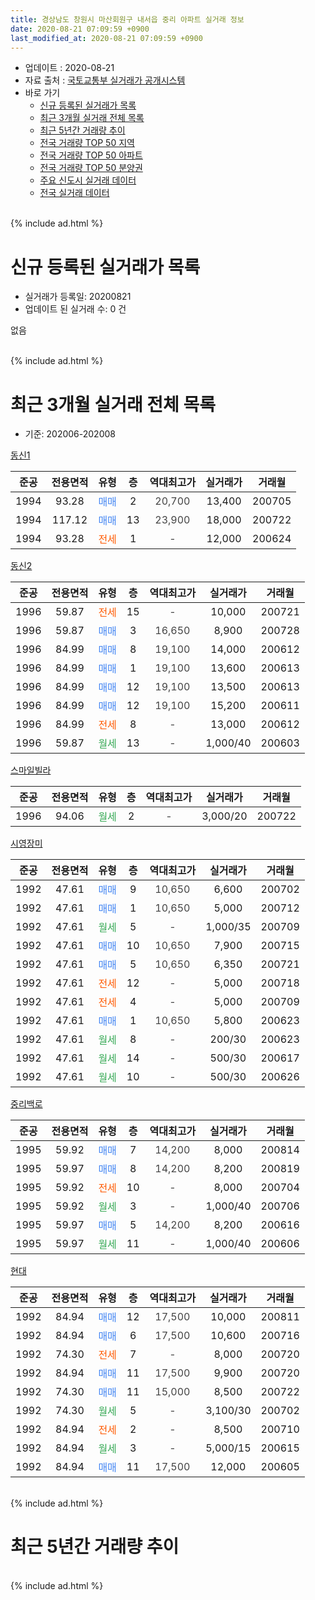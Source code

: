 ```yaml
---
title: 경상남도 창원시 마산회원구 내서읍 중리 아파트 실거래 정보
date: 2020-08-21 07:09:59 +0900
last_modified_at: 2020-08-21 07:09:59 +0900
---
```


* 업데이트 : 2020-08-21
* 자료 출처 : [국토교통부 실거래가 공개시스템](http://rt.molit.go.kr)
* 바로 가기
    * [신규 등록된 실거래가 목록](#신규-등록된-실거래가-목록)
    * [최근 3개월 실거래 전체 목록](#최근-3개월-실거래-전체-목록)
    * [최근 5년간 거래량 추이](#최근-5년간-거래량-추이)
    * [전국 거래량 TOP 50 지역](https://inasie.github.io/apt-trade-info/최근-3개월-전국에서-가장-거래가-많이-발생한-지역)
    * [전국 거래량 TOP 50 아파트](https://inasie.github.io/apt-trade-info/최근-3개월-전국에서-가장-거래가-많이-발생한-아파트)
    * [전국 거래량 TOP 50 분양권](https://inasie.github.io/apt-trade-info/최근-3개월-전국에서-가장-거래가-많이-발생한-분양권)
    * [주요 신도시 실거래 데이터](https://inasie.github.io/apt-trade-info/주요-신도시)
    * [전국 실거래 데이터](https://inasie.github.io/apt-trade-info/전국)
<br>
{% include ad.html %}
<br>

# 신규 등록된 실거래가 목록
* 실거래가 등록일: 20200821
* 업데이트 된 실거래 수: 0 건

없음

<br>
{% include ad.html %}
<br>

# 최근 3개월 실거래 전체 목록
* 기준: 202006-202008


[동신1](https://search.naver.com/search.naver?query=%EA%B2%BD%EC%83%81%EB%82%A8%EB%8F%84+%EC%B0%BD%EC%9B%90%EC%8B%9C+%EB%A7%88%EC%82%B0%ED%9A%8C%EC%9B%90%EA%B5%AC+%EB%82%B4%EC%84%9C%EC%9D%8D+%EC%A4%91%EB%A6%AC+%EB%8F%99%EC%8B%A01)

|준공|전용면적|유형|층|역대최고가|실거래가|거래월|
|:---:|:---:|:---:|:---:|:---:|:---:|:---:|
|1994|93.28|<span style="color:#4285f3">매매</span>|2|<span style="color:#444444">20,700</span>|13,400|200705|
|1994|117.12|<span style="color:#4285f3">매매</span>|13|<span style="color:#444444">23,900</span>|18,000|200722|
|1994|93.28|<span style="color:#ff5a00">전세</span>|1|<span style="color:#444444">-</span>|12,000|200624|

[동신2](https://search.naver.com/search.naver?query=%EA%B2%BD%EC%83%81%EB%82%A8%EB%8F%84+%EC%B0%BD%EC%9B%90%EC%8B%9C+%EB%A7%88%EC%82%B0%ED%9A%8C%EC%9B%90%EA%B5%AC+%EB%82%B4%EC%84%9C%EC%9D%8D+%EC%A4%91%EB%A6%AC+%EB%8F%99%EC%8B%A02)

|준공|전용면적|유형|층|역대최고가|실거래가|거래월|
|:---:|:---:|:---:|:---:|:---:|:---:|:---:|
|1996|59.87|<span style="color:#ff5a00">전세</span>|15|<span style="color:#444444">-</span>|10,000|200721|
|1996|59.87|<span style="color:#4285f3">매매</span>|3|<span style="color:#444444">16,650</span>|8,900|200728|
|1996|84.99|<span style="color:#4285f3">매매</span>|8|<span style="color:#444444">19,100</span>|14,000|200612|
|1996|84.99|<span style="color:#4285f3">매매</span>|1|<span style="color:#444444">19,100</span>|13,600|200613|
|1996|84.99|<span style="color:#4285f3">매매</span>|12|<span style="color:#444444">19,100</span>|13,500|200613|
|1996|84.99|<span style="color:#4285f3">매매</span>|12|<span style="color:#444444">19,100</span>|15,200|200611|
|1996|84.99|<span style="color:#ff5a00">전세</span>|8|<span style="color:#444444">-</span>|13,000|200612|
|1996|59.87|<span style="color:#34a853">월세</span>|13|<span style="color:#444444">-</span>|1,000/40|200603|

[스마일빌라](https://search.naver.com/search.naver?query=%EA%B2%BD%EC%83%81%EB%82%A8%EB%8F%84+%EC%B0%BD%EC%9B%90%EC%8B%9C+%EB%A7%88%EC%82%B0%ED%9A%8C%EC%9B%90%EA%B5%AC+%EB%82%B4%EC%84%9C%EC%9D%8D+%EC%A4%91%EB%A6%AC+%EC%8A%A4%EB%A7%88%EC%9D%BC%EB%B9%8C%EB%9D%BC)

|준공|전용면적|유형|층|역대최고가|실거래가|거래월|
|:---:|:---:|:---:|:---:|:---:|:---:|:---:|
|1996|94.06|<span style="color:#34a853">월세</span>|2|<span style="color:#444444">-</span>|3,000/20|200722|

[시영장미](https://search.naver.com/search.naver?query=%EA%B2%BD%EC%83%81%EB%82%A8%EB%8F%84+%EC%B0%BD%EC%9B%90%EC%8B%9C+%EB%A7%88%EC%82%B0%ED%9A%8C%EC%9B%90%EA%B5%AC+%EB%82%B4%EC%84%9C%EC%9D%8D+%EC%A4%91%EB%A6%AC+%EC%8B%9C%EC%98%81%EC%9E%A5%EB%AF%B8)

|준공|전용면적|유형|층|역대최고가|실거래가|거래월|
|:---:|:---:|:---:|:---:|:---:|:---:|:---:|
|1992|47.61|<span style="color:#4285f3">매매</span>|9|<span style="color:#444444">10,650</span>|6,600|200702|
|1992|47.61|<span style="color:#4285f3">매매</span>|1|<span style="color:#444444">10,650</span>|5,000|200712|
|1992|47.61|<span style="color:#34a853">월세</span>|5|<span style="color:#444444">-</span>|1,000/35|200709|
|1992|47.61|<span style="color:#4285f3">매매</span>|10|<span style="color:#444444">10,650</span>|7,900|200715|
|1992|47.61|<span style="color:#4285f3">매매</span>|5|<span style="color:#444444">10,650</span>|6,350|200721|
|1992|47.61|<span style="color:#ff5a00">전세</span>|12|<span style="color:#444444">-</span>|5,000|200718|
|1992|47.61|<span style="color:#ff5a00">전세</span>|4|<span style="color:#444444">-</span>|5,000|200709|
|1992|47.61|<span style="color:#4285f3">매매</span>|1|<span style="color:#444444">10,650</span>|5,800|200623|
|1992|47.61|<span style="color:#34a853">월세</span>|8|<span style="color:#444444">-</span>|200/30|200623|
|1992|47.61|<span style="color:#34a853">월세</span>|14|<span style="color:#444444">-</span>|500/30|200617|
|1992|47.61|<span style="color:#34a853">월세</span>|10|<span style="color:#444444">-</span>|500/30|200626|

[중리백로](https://search.naver.com/search.naver?query=%EA%B2%BD%EC%83%81%EB%82%A8%EB%8F%84+%EC%B0%BD%EC%9B%90%EC%8B%9C+%EB%A7%88%EC%82%B0%ED%9A%8C%EC%9B%90%EA%B5%AC+%EB%82%B4%EC%84%9C%EC%9D%8D+%EC%A4%91%EB%A6%AC+%EC%A4%91%EB%A6%AC%EB%B0%B1%EB%A1%9C)

|준공|전용면적|유형|층|역대최고가|실거래가|거래월|
|:---:|:---:|:---:|:---:|:---:|:---:|:---:|
|1995|59.92|<span style="color:#4285f3">매매</span>|7|<span style="color:#444444">14,200</span>|8,000|200814|
|1995|59.97|<span style="color:#4285f3">매매</span>|8|<span style="color:#444444">14,200</span>|8,200|200819|
|1995|59.92|<span style="color:#ff5a00">전세</span>|10|<span style="color:#444444">-</span>|8,000|200704|
|1995|59.92|<span style="color:#34a853">월세</span>|3|<span style="color:#444444">-</span>|1,000/40|200706|
|1995|59.97|<span style="color:#4285f3">매매</span>|5|<span style="color:#444444">14,200</span>|8,200|200616|
|1995|59.97|<span style="color:#34a853">월세</span>|11|<span style="color:#444444">-</span>|1,000/40|200606|

[현대](https://search.naver.com/search.naver?query=%EA%B2%BD%EC%83%81%EB%82%A8%EB%8F%84+%EC%B0%BD%EC%9B%90%EC%8B%9C+%EB%A7%88%EC%82%B0%ED%9A%8C%EC%9B%90%EA%B5%AC+%EB%82%B4%EC%84%9C%EC%9D%8D+%EC%A4%91%EB%A6%AC+%ED%98%84%EB%8C%80)

|준공|전용면적|유형|층|역대최고가|실거래가|거래월|
|:---:|:---:|:---:|:---:|:---:|:---:|:---:|
|1992|84.94|<span style="color:#4285f3">매매</span>|12|<span style="color:#444444">17,500</span>|10,000|200811|
|1992|84.94|<span style="color:#4285f3">매매</span>|6|<span style="color:#444444">17,500</span>|10,600|200716|
|1992|74.30|<span style="color:#ff5a00">전세</span>|7|<span style="color:#444444">-</span>|8,000|200720|
|1992|84.94|<span style="color:#4285f3">매매</span>|11|<span style="color:#444444">17,500</span>|9,900|200720|
|1992|74.30|<span style="color:#4285f3">매매</span>|11|<span style="color:#444444">15,000</span>|8,500|200722|
|1992|74.30|<span style="color:#34a853">월세</span>|5|<span style="color:#444444">-</span>|3,100/30|200702|
|1992|84.94|<span style="color:#ff5a00">전세</span>|2|<span style="color:#444444">-</span>|8,500|200710|
|1992|84.94|<span style="color:#34a853">월세</span>|3|<span style="color:#444444">-</span>|5,000/15|200615|
|1992|84.94|<span style="color:#4285f3">매매</span>|11|<span style="color:#444444">17,500</span>|12,000|200605|


<br>
{% include ad.html %}
<br>

# 최근 5년간 거래량 추이


<div style="width:100%;">
    <canvas id="deal_progress" height="200"></canvas>
</div>

<script>
new Chart(document.getElementById("deal_progress"), {
    type: 'line',
    data: {
        labels: ['201508','201509','201510','201511','201512','201601','201602','201603','201604','201605','201606','201607','201608','201609','201610','201611','201612','201701','201702','201703','201704','201705','201706','201707','201708','201709','201710','201711','201712','201801','201802','201803','201804','201805','201806','201807','201808','201809','201810','201811','201812','201901','201902','201903','201904','201905','201906','201907','201908','201909','201910','201911','201912','202001','202002','202003','202004','202005','202006','202007','202008'],
        datasets: [{
            label: '매매',
            pointRadius: 1,
            data: [13, 16, 11, 18, 12, 20, 9, 10, 5, 13, 6, 9, 19, 9, 19, 9, 13, 6, 10, 9, 6, 6, 9, 5, 5, 8, 7, 5, 6, 9, 5, 5, 4, 6, 5, 7, 6, 8, 3, 2, 0, 6, 5, 6, 2, 3, 3, 6, 7, 9, 9, 15, 9, 7, 11, 6, 9, 7, 7, 10, 3],
            borderColor: "rgba(255, 201, 14, 1)",
            backgroundColor: "rgba(255, 201, 14, 0.5)",
            fill: false,
            lineTension: 0
        },{
            label: '전월세',
            pointRadius: 1,
            data: [6, 4, 7, 4, 6, 6, 5, 7, 3, 5, 5, 8, 7, 2, 9, 7, 6, 2, 8, 6, 8, 2, 5, 9, 2, 5, 9, 4, 5, 5, 3, 10, 8, 4, 6, 4, 1, 5, 9, 4, 5, 7, 3, 6, 4, 4, 4, 5, 4, 6, 4, 7, 8, 5, 8, 9, 9, 7, 8, 10, 0],
            borderColor: "rgba(0, 141, 185, 1)",
            backgroundColor: "rgba(0, 141, 185, 0.5)",
            fill: false,
            lineTension: 0
        }
        ]
    },
    options: {
        responsive: true,
        title: {
            display: false
        },
        tooltips: {
            mode: 'index',
            intersect: false
        },
        hover: {
            mode: 'nearest',
            intersect: true
        },
        scales: {
            xAxes: [{
                display: true,
                scaleLabel: {
                    display: true,
                    labelString: '년/월'
                }
            }],
            yAxes: [{
                display: true,
                ticks: {
                    suggestedMin: 0,
                },
                scaleLabel: {
                    display: true,
                    labelString: '실거래 수'
                }
            }]
        }
    }
});

</script>


<br>
{% include ad.html %}
<br>

